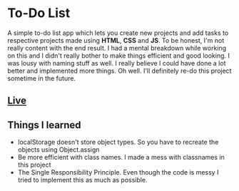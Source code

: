 # To-Do List  
A simple to-do list app which lets you create new projects and add tasks to respective projects made using **HTML**, **CSS** and **JS**. To be honest, I'm not really content with the end result. I had a mental breakdown while working on this and I didn't really bother to make things efficient and good looking. I was lousy with naming stuff as well. I really believe I could have done a lot better and implemented more things. Oh well. I'll definitely re-do this project sometime in the future.  
## [Live](https://mirza-adnan.github.io/to-do-list/)  
## Things I learned
- localStorage doesn't store object types. So you have to recreate the objects using Object.assign
- Be more efficient with class names. I made a mess with classnames in this project
- The Single Responsibility Principle. Even though the code is messy I tried to implement this as much as possible.
